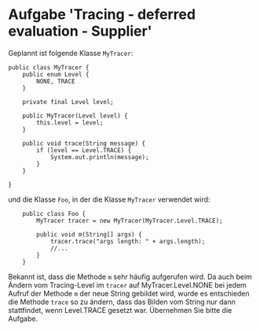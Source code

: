 # Aufgabe 'Tracing - deferred evaluation - Supplier'

Geplannt ist folgende Klasse `MyTracer`:

	public class MyTracer {
		public enum Level {
			NONE, TRACE
		}
		
		private final Level level;
		
		public MyTracer(Level level) {
			this.level = level;
		}
	
		public void trace(String message) {
			if (level == Level.TRACE) {
				System.out.println(message);
			}
		}
		
	}
	
und die Klasse `Foo`, in der die Klasse `MyTracer` verwendet wird:	
	
		public class Foo {
			MyTracer tracer = new MyTracer(MyTracer.Level.TRACE);
			
			public void m(String[] args) {		
				tracer.trace("args length: " + args.length);
				//...
			}
		}

Bekannt ist, dass die Methode `m` sehr häufig aufgerufen wird. Da auch beim Ändern vom Tracing-Level im `tracer` auf MyTracer.Level.NONE bei jedem Aufruf der Methode `m` der neue String gebildet wird, wurde es entschieden die Methode `trace` so zu ändern, dass das Bilden vom String nur dann stattfindet, wenn Level.TRACE gesetzt war. Übernehmen Sie bitte die Aufgabe.

